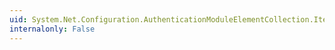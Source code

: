 ```yaml
---
uid: System.Net.Configuration.AuthenticationModuleElementCollection.Item(System.String)
internalonly: False
---
```

